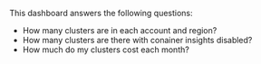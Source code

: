 This dashboard answers the following questions:

- How many clusters are in each account and region?
- How many clusters are there with conainer insights disabled?
- How much do my clusters cost each month?
